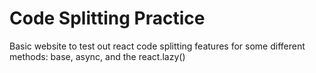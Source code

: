# Code Splitting Practice

Basic website to test out react code splitting features for some different methods: base, async, and the react.lazy()